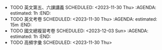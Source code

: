 - TODO 英文第五、六課講義
  SCHEDULED: <2023-11-30 Thu>
  :AGENDA:
  estimated: 1h
  :END:
- TODO 英文考卷
  SCHEDULED: <2023-11-30 Thu>
  :AGENDA:
  estimated: 15m
  :END:
- TODO 國文總複習考卷
  SCHEDULED: <2023-12-03 Sun>
  :AGENDA:
  estimated: 1h
  :END:
- TODO 高頻字彙
  SCHEDULED: <2023-11-30 Thu>